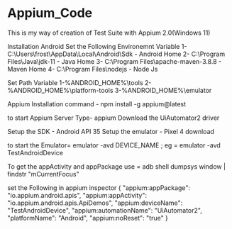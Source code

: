# Appium_Code
This is my way of creation of Test Suite with Appium 2.0(Windows 11)

Installation 
Android 
Set the Following Environemnt Variable 
1- C:\Users\frost\AppData\Local\Android\Sdk  - Android Home 
2- C:\Program Files\Java\jdk-11 - Java Home 
3- C:\Program Files\apache-maven-3.8.8 - Maven Home 
4- C:\Program Files\nodejs - Node Js

Set Path Variable 
1-%ANDROID_HOME%\tools
2-%ANDROID_HOME%\platform-tools
3-%ANDROID_HOME%\emulator

Appium Installation 
command - npm install -g appium@latest

to start Appium Server Type- appium 
Download the UiAutomator2 driver

Setup the SDK - Android API 35
Setup the emulator - Pixel 4 download 

to start the Emulator=  emulator -avd DEVICE_NAME  ; eg = emulator -avd TestAndroidDevice 

To get the appActivity and appPackage use = adb shell dumpsys window | findstr "mCurrentFocus"

set the Following in appium inspector
{
  "appium:appPackage": "io.appium.android.apis",
  "appium:appActivity": "io.appium.android.apis.ApiDemos",
  "appium:deviceName": "TestAndroidDevice",
  "appium:automationName": "UiAutomator2",
  "platformName": "Android",
  "appium:noReset": "true"
}












